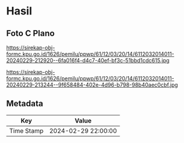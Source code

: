 # Hasil

## Foto C Plano

https://sirekap-obj-formc.kpu.go.id/1626/pemilu/ppwp/61/12/03/20/14/6112032014011-20240229-212920--6fa016f4-d4c7-40ef-bf3c-51bbd1cdc615.jpg

https://sirekap-obj-formc.kpu.go.id/1626/pemilu/ppwp/61/12/03/20/14/6112032014011-20240229-213244--9f658484-402e-4d96-b798-98b40aec0cbf.jpg


## Metadata

| Key        | Value               |
| ---------- | ------------------- |
| Time Stamp | 2024-02-29 22:00:00 |



